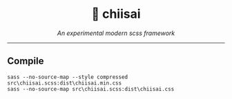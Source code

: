 <h1 align="center">🍱 chiisai</h1>

<p align="center"><i>An experimental modern scss framework</i></p>
<hr>

## Compile

```nu
sass --no-source-map --style compressed src\chiisai.scss:dist\chiisai.min.css
sass --no-source-map src\chiisai.scss:dist\chiisai.css
```
